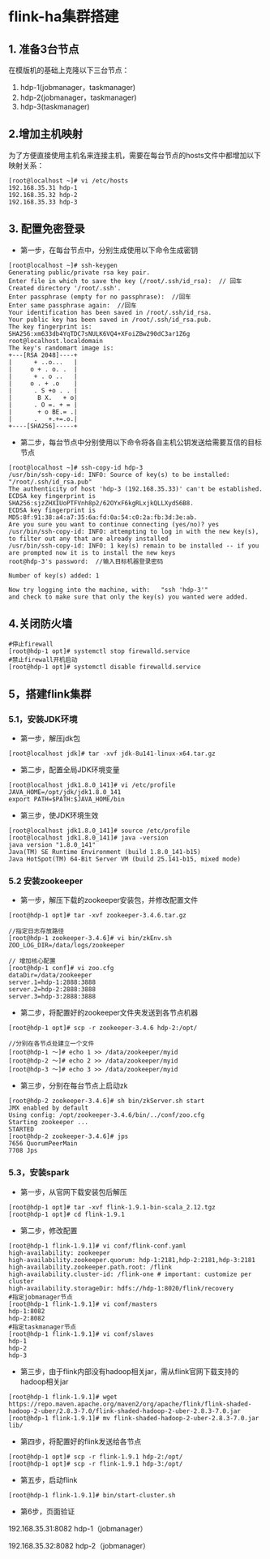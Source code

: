 # flink-ha集群搭建
## 1. 准备3台节点
在模版机的基础上克隆以下三台节点：

1. hdp-1(jobmanager，taskmanager)
2. hdp-2(jobmanager，taskmanager)
3. hdp-3(taskmanager)

## 2.增加主机映射
为了方便直接使用主机名来连接主机，需要在每台节点的hosts文件中都增加以下映射关系：

```
[root@localhost ~]# vi /etc/hosts
192.168.35.31 hdp-1
192.168.35.32 hdp-2
192.168.35.33 hdp-3
```
## 3. 配置免密登录
* 第一步，在每台节点中，分别生成使用以下命令生成密钥

```
[root@localhost ~]# ssh-keygen
Generating public/private rsa key pair.
Enter file in which to save the key (/root/.ssh/id_rsa):  // 回车
Created directory '/root/.ssh'.
Enter passphrase (empty for no passphrase):  //回车
Enter same passphrase again:  //回车
Your identification has been saved in /root/.ssh/id_rsa.
Your public key has been saved in /root/.ssh/id_rsa.pub.
The key fingerprint is:
SHA256:xm633db4YqTDC7sNULK6VQ4+XFoiZBw290dC3ar1Z6g root@localhost.localdomain
The key's randomart image is:
+---[RSA 2048]----+
|      + ..o...   |
|     o + . o. .  |
|      + . o ..   |
|     o . + .o    |
|      . S +o . . |
|       B X.   + o|
|      . O =. + = |
|       + o BE.= .|
|      .   +.+=.o.|
+----[SHA256]-----+

```
* 第二步，每台节点中分别使用以下命令将各自主机公钥发送给需要互信的目标节点

```
[root@localhost ~]# ssh-copy-id hdp-3
/usr/bin/ssh-copy-id: INFO: Source of key(s) to be installed: "/root/.ssh/id_rsa.pub"
The authenticity of host 'hdp-3 (192.168.35.33)' can't be established.
ECDSA key fingerprint is SHA256:sjzZHXIUoPTFVnh8p2/62OYxF6kgRLxjkQLLXydS6B8.
ECDSA key fingerprint is MD5:8f:91:38:a4:a7:35:6a:fd:0a:54:c0:2a:fb:3d:3e:ab.
Are you sure you want to continue connecting (yes/no)? yes
/usr/bin/ssh-copy-id: INFO: attempting to log in with the new key(s), to filter out any that are already installed
/usr/bin/ssh-copy-id: INFO: 1 key(s) remain to be installed -- if you are prompted now it is to install the new keys
root@hdp-3's password:  //输入目标机器登录密码

Number of key(s) added: 1

Now try logging into the machine, with:   "ssh 'hdp-3'"
and check to make sure that only the key(s) you wanted were added.
```

## 4.关闭防火墙

```
#停止firewall
[root@hdp-1 opt]# systemctl stop firewalld.service  
#禁止firewall开机启动
[root@hdp-1 opt]# systemctl disable firewalld.service 

```
## 5，搭建flink集群
### 5.1，安装JDK环境
* 第一步，解压jdk包

```
[root@localhost jdk]# tar -xvf jdk-8u141-linux-x64.tar.gz 
```
* 第二步，配置全局JDK环境变量

```
[root@localhost jdk1.8.0_141]# vi /etc/profile
JAVA_HOME=/opt/jdk/jdk1.8.0_141
export PATH=$PATH:$JAVA_HOME/bin
```
* 第三步，使JDK环境生效

```
[root@localhost jdk1.8.0_141]# source /etc/profile
[root@localhost jdk1.8.0_141]# java -version
java version "1.8.0_141"
Java(TM) SE Runtime Environment (build 1.8.0_141-b15)
Java HotSpot(TM) 64-Bit Server VM (build 25.141-b15, mixed mode)
```
### 5.2 安装zookeeper
* 第一步，解压下载的zookeeper安装包，并修改配置文件

```
[root@hdp-1 opt]# tar -xvf zookeeper-3.4.6.tar.gz 

//指定日志存放路径
[root@hdp-1 zookeeper-3.4.6]# vi bin/zkEnv.sh 
ZOO_LOG_DIR=/data/logs/zookeeper

// 增加核心配置
[root@hdp-1 conf]# vi zoo.cfg 
dataDir=/data/zookeeper
server.1=hdp-1:2888:3888
server.2=hdp-2:2888:3888
server.3=hdp-3:2888:3888

```
* 第二步，将配置好的zookeeper文件夹发送到各节点机器

```
[root@hdp-1 opt]# scp -r zookeeper-3.4.6 hdp-2:/opt/

//分别在各节点处建立一个文件
[root@hdp-1 ～]# echo 1 >> /data/zookeeper/myid
[root@hdp-2 ～]# echo 2 >> /data/zookeeper/myid
[root@hdp-3 ～]# echo 3 >> /data/zookeeper/myid

```
* 第三步，分别在每台节点上启动zk

```
[root@hdp-2 zookeeper-3.4.6]# sh bin/zkServer.sh start
JMX enabled by default
Using config: /opt/zookeeper-3.4.6/bin/../conf/zoo.cfg
Starting zookeeper ... 
STARTED
[root@hdp-2 zookeeper-3.4.6]# jps
7656 QuorumPeerMain
7708 Jps
```
### 5.3，安装spark
* 第一步，从官网下载安装包后解压

```
[root@hdp-1 opt]# tar -xvf flink-1.9.1-bin-scala_2.12.tgz 
[root@hdp-1 opt]# cd flink-1.9.1
```
* 第二步，修改配置

```
[root@hdp-1 flink-1.9.1]# vi conf/flink-conf.yaml 
high-availability: zookeeper
high-availability.zookeeper.quorum: hdp-1:2181,hdp-2:2181,hdp-3:2181
high-availability.zookeeper.path.root: /flink
high-availability.cluster-id: /flink-one # important: customize per cluster
high-availability.storageDir: hdfs://hdp-1:8020/flink/recovery
#指定jobmanager节点
[root@hdp-1 flink-1.9.1]# vi conf/masters
hdp-1:8082
hdp-2:8082
#指定taskmanager节点
[root@hdp-1 flink-1.9.1]# vi conf/slaves
hdp-1
hdp-2
hdp-3
```
* 第三步，由于flink内部没有hadoop相关jar，需从flink官网下载支持的hadoop相关jar

```
[root@hdp-1 flink-1.9.1]# wget https://repo.maven.apache.org/maven2/org/apache/flink/flink-shaded-hadoop-2-uber/2.8.3-7.0/flink-shaded-hadoop-2-uber-2.8.3-7.0.jar
[root@hdp-1 flink-1.9.1]# mv flink-shaded-hadoop-2-uber-2.8.3-7.0.jar lib/
```
* 第四步，将配置好的flink发送给各节点

```
[root@hdp-1 opt]# scp -r flink-1.9.1 hdp-2:/opt/
[root@hdp-1 opt]# scp -r flink-1.9.1 hdp-3:/opt/
```
* 第五步，启动flink

```
[root@hdp-1 flink-1.9.1]# bin/start-cluster.sh 
```
* 第6步，页面验证

192.168.35.31:8082  hdp-1（jobmanager）

192.168.35.32:8082  hdp-2（jobmanager）

